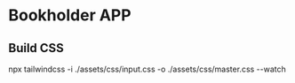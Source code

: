 # Bookholder APP

## Build CSS
npx tailwindcss -i ./assets/css/input.css -o ./assets/css/master.css --watch